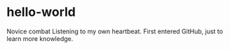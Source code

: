 # hello-world
Novice combat
Listening to my own heartbeat.
First entered GitHub, just to learn more knowledge.
